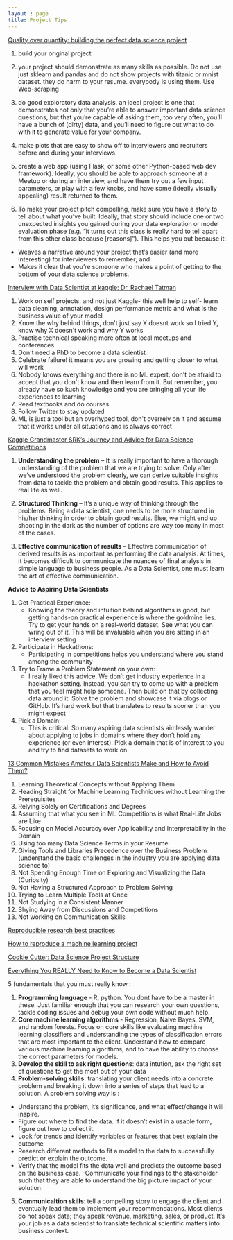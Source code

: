 ```yaml
---
layout : page
title: Project Tips
---
```



[Quality over quantity: building the perfect data science project](https://towardsdatascience.com/quality-over-quantity-building-the-perfect-data-science-project-993ccc0b1241)

1. build your original project
2. your project should demonstrate as many skills as possible. Do not use just sklearn and pandas and do not show projects with titanic or mnist dataset. they do harm to your resume. everybody is using them. Use Web-scraping

3. do good exploratory data analysis.  an ideal project is one that demonstrates not only that you’re able to answer important data science questions, but that you’re capable of asking them, too very often, you’ll have a bunch of (dirty) data, and you’ll need to figure out what to do with it to generate value for your company.
4.  make  plots that are easy to show off to interviewers and recruiters before and during your interviews.
5. create a web app (using Flask, or some other Python-based web dev framework). Ideally, you should be able to approach someone at a Meetup or during an interview, and have them try out a few input parameters, or play with a few knobs, and have some (ideally visually appealing) result returned to them.
6. To make your project pitch compelling, make sure you have a story to tell about what you’ve built. Ideally, that story should include one or two unexpected insights you gained during your data exploration or model evaluation phase (e.g. “it turns out this class is really hard to tell apart from this other class because [reasons]”).
This helps you out because it:
- Weaves a narrative around your project that’s easier (and more interesting) for interviewers to remember; and
- Makes it clear that you’re someone who makes a point of getting to the bottom of your data science problems.

[Interview with Data Scientist at kaggle: Dr. Rachael Tatman](https://hackernoon.com/interview-with-data-scientist-at-kaggle-dr-rachael-tatman-8bc61f9efdb9)
1. Work on self projects, and not just Kaggle- this well help to self- learn data cleaning, annotation, design performance metric and what is the business value of your model
2. Know the why behind things, don't just say X doesnt work so I tried Y, know why X doesn't work and why Y works
3. Practise technical speaking more often at local meetups and conferences
4. Don't need a PhD to become a data scientist
5. Celebrate failure! it means you are growing and getting closer to what will work
6. Nobody knows everything and there is no ML expert. don't be afraid to accept that you don't know and then learn from it. But remember, you already have so kuch knowledge and you are bringing all your life experiences to learning
7. Read textbooks and do courses
8. Follow Twitter to stay updated
9. ML is just a tool but an overhyped tool, don't overrely on it and assume that it works under all situations and is always correct

[Kaggle Grandmaster SRK’s Journey and Advice for Data Science Competitions](https://www.analyticsvidhya.com/blog/2019/01/datahack-radio-tips-crack-data-science-competitions-kaggle-grandmaster/)
1.  __Understanding the problem__ – It is really important to have a thorough understanding of the problem that we are trying to solve. Only after we’ve understood the problem clearly, we can derive suitable insights from data to tackle the problem and obtain good results. This applies to real life as well.

2. __Structured Thinking__ – It’s a unique way of thinking through the problems. Being a data scientist, one needs to be more structured in his/her thinking in order to obtain good results. Else, we might end up shooting in the dark as the number of options are way too many in most of the cases.

3. __Effective communication of results__ – Effective communication of derived results is as important as performing the data analysis. At times, it becomes difficult to communicate the nuances of final analysis in simple language to business people. As a Data Scientist, one must learn the art of effective communication.

**Advice to Aspiring Data Scientists**
1. Get Practical Experience: 
	- Knowing the theory and intuition behind algorithms is good, but getting hands-on practical experience is where the goldmine lies. Try to get your hands on a real-world dataset. See what you can wring out of it. This will be invaluable when you are sitting in an interview setting
2. Participate in Hackathons: 
	- Participating in competitions helps you understand where you stand among the community
3. Try to Frame a Problem Statement on your own: 
	- I really liked this advice. We don’t get industry experience in a hackathon setting. Instead, you can try to come up with a problem that you feel might help someone. Then build on that by collecting data around it. Solve the problem and showcase it via blogs or GitHub. It’s hard work but that translates to results sooner than you might expect
4. Pick a Domain: 
	- This is critical. So many aspiring data scientists aimlessly wander about applying to jobs in domains where they don’t hold any experience (or even interest). Pick a domain that is of interest to you and try to find datasets to work on

[13 Common Mistakes Amateur Data Scientists Make and How to Avoid Them?](https://www.analyticsvidhya.com/blog/2018/07/13-common-mistakes-aspiring-fresher-data-scientists-make-how-to-avoid-them/)
1. Learning Theoretical Concepts without Applying Them
2. Heading Straight for Machine Learning Techniques without Learning the Prerequisites
3. Relying Solely on Certifications and Degrees
4. Assuming that what you see in ML Competitions is what Real-Life Jobs are Like
5. Focusing on Model Accuracy over Applicability and Interpretability in the Domain
6. Using too many Data Science Terms in your Resume
7. Giving Tools and Libraries Precedence over the Business Problem (understand the basic challenges in the industry you are applying data science to)
8. Not Spending Enough Time on Exploring and Visualizing the Data (Curiosity)
9. Not Having a Structured Approach to Problem Solving
10. Trying to Learn Multiple Tools at Once
11. Not Studying in a Consistent Manner
12. Shying Away from Discussions and Competitions
13. Not working on Communication Skills

[Reproducible research best practices ](https://www.kaggle.com/rtatman/reproducible-research-best-practices-jupytercon?utm_medium=blog&utm_source=wordpress&utm_campaign=reproducibility-guide)

[How to reproduce a machine learning project](http://blog.kaggle.com/2018/09/19/help-i-cant-reproduce-a-machine-learning-project/?utm_campaign=Artificial%2BIntelligence%2BWeekly&utm_medium=rss&utm_source=Artificial_Intelligence_Weekly_87)

[Cookie Cutter: Data Science Project Structure](https://drivendata.github.io/cookiecutter-data-science/)

[Everything You REALLY Need to Know to Become a Data Scientist](https://medium.springboard.com/everything-you-really-need-to-know-to-become-a-data-scientist-ca42f238486d)

5 fundamentals that you must really know :
1. **Programming language** - R, python. You dont have to be a master in these. Just familiar enough that you can research your own questions, tackle coding issues and debug your own code without much help.
2. **Core machine learning algorithms** - Regression, Naive Bayes, SVM, and random forests. Focus on core skills like evaluating machine learning classifiers and understanding the types of classification errors that are most important to the client. Understand how to compare various machine learning algorithms, and to have the ability to choose the correct parameters for models. 
3. **Develop the skill to ask right questions**: data intution, ask the right set of questions to get the most out of your data
4. **Problem-solving skills**: translating your client needs into a concrete problem and breaking it down into a series of steps that lead to a solution. A problem solving way is :
- Understand the problem, it’s significance, and what effect/change it will inspire.
- Figure out where to find the data. If it doesn’t exist in a usable form, figure out how to collect it.
- Look for trends and identify variables or features that best explain the outcome
- Research different methods to fit a model to the data to successfully predict or explain the outcome.
- Verify that the model fits the data well and predicts the outcome based on the business case.
-Communicate your findings to the stakeholder such that they are able to understand the big picture impact of your solution.
5. **Communicaltion skills**: tell a compelling story to engage the client and eventually lead them to implement your recommendations. Most clients do not speak data; they speak revenue, marketing, sales, or product. It’s your job as a data scientist to translate technical scientific matters into business context.
